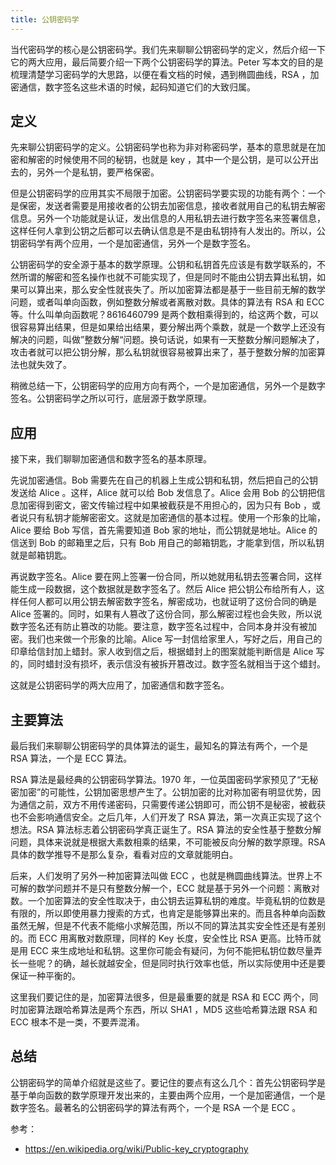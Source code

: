```yaml
---
title: 公钥密码学
---
```


当代密码学的核心是公钥密码学。我们先来聊聊公钥密码学的定义，然后介绍一下它的两大应用，最后简要介绍一下两个公钥密码学的算法。Peter 写本文的目的是梳理清楚学习密码学的大思路，以便在看文档的时候，遇到椭圆曲线，RSA ，加密通信，数字签名这些术语的时候，起码知道它们的大致归属。

## 定义

先来聊公钥密码学的定义。公钥密码学也称为非对称密码学，基本的意思就是在加密和解密的时候使用不同的秘钥，也就是 key ，其中一个是公钥，是可以公开出去的，另外一个是私钥，要严格保密。

但是公钥密码学的应用其实不局限于加密。公钥密码学要实现的功能有两个：一个是保密，发送者需要是用接收者的公钥去加密信息，接收者就用自己的私钥去解密信息。另外一个功能就是认证，发出信息的人用私钥去进行数字签名来签署信息，这样任何人拿到公钥之后都可以去确认信息是不是由私钥持有人发出的。所以，公钥密码学有两个应用，一个是加密通信，另外一个是数字签名。

公钥密码学的安全源于基本的数学原理。公钥和私钥首先应该是有数学联系的，不然所谓的解密和签名操作也就不可能实现了，但是同时不能由公钥去算出私钥，如果可以算出来，那么安全性就丧失了。所以加密算法都是基于一些目前无解的数学问题，或者叫单向函数，例如整数分解或者离散对数。具体的算法有 RSA 和 ECC 等。什么叫单向函数呢？8616460799 是两个数相乘得到的，给这两个数，可以很容易算出结果，但是如果给出结果，要分解出两个乘数，就是一个数学上还没有解决的问题，叫做”整数分解“问题。换句话说，如果有一天整数分解问题解决了，攻击者就可以把公钥分解，那么私钥就很容易被算出来了，基于整数分解的加密算法也就失效了。

稍微总结一下，公钥密码学的应用方向有两个，一个是加密通信，另外一个是数字签名。公钥密码学之所以可行，底层源于数学原理。

## 应用

接下来，我们聊聊加密通信和数字签名的基本原理。

先说加密通信。Bob 需要先在自己的机器上生成公钥和私钥，然后把自己的公钥发送给 Alice 。这样，Alice 就可以给 Bob 发信息了。Alice 会用 Bob 的公钥把信息加密得到密文，密文传输过程中如果被截获是不用担心的，因为只有 Bob ，或者说只有私钥才能解密密文。这就是加密通信的基本过程。使用一个形象的比喻，Alice 要给 Bob 写信，首先需要知道 Bob 家的地址，而公钥就是地址。Alice 的信送到 Bob 的邮箱里之后，只有 Bob 用自己的邮箱钥匙，才能拿到信，所以私钥就是邮箱钥匙。

再说数字签名。Alice 要在网上签署一份合同，所以她就用私钥去签署合同，这样能生成一段数据，这个数据就是数字签名了。然后 Alice 把公钥公布给所有人，这样任何人都可以用公钥去解密数字签名，解密成功，也就证明了这份合同的确是 Alice 签署的。同时，如果有人篡改了这份合同，那么解密过程也会失败，所以说数字签名还有防止篡改的功能。要注意，数字签名过程中，合同本身并没有被加密。我们也来做一个形象的比喻。Alice 写一封信给家里人，写好之后，用自己的印章给信封加上蜡封。家人收到信之后，根据蜡封上的图案就能判断信是 Alice 写的，同时蜡封没有损坏，表示信没有被拆开篡改过。数字签名就相当于这个蜡封。

这就是公钥密码学的两大应用了，加密通信和数字签名。

## 主要算法

最后我们来聊聊公钥密码学的具体算法的诞生，最知名的算法有两个，一个是 RSA 算法，一个是 ECC 算法。

RSA 算法是最经典的公钥密码学算法。1970 年，一位英国密码学家预见了“无秘密加密”的可能性，公钥加密思想产生了。公钥加密的比对称加密有明显优势，因为通信之前，双方不用传递密码，只需要传递公钥即可，而公钥不是秘密，被截获也不会影响通信安全。之后几年，人们开发了 RSA 算法，第一次真正实现了这个想法。RSA 算法标志着公钥密码学真正诞生了。RSA 算法的安全性基于整数分解问题，具体来说就是根据大素数相乘的结果，不可能被反向分解的数学原理。RSA 具体的数学推导不是那么复杂，看看对应的文章就能明白。

后来，人们发明了另外一种加密算法叫做 ECC ，也就是椭圆曲线算法。世界上不可解的数学问题并不是只有整数分解一个，ECC 就是基于另外一个问题：离散对数。一个加密算法的安全性取决于，由公钥去运算私钥的难度。毕竟私钥的位数是有限的，所以即使用暴力搜索的方式，也肯定是能够算出来的。而且各种单向函数虽然无解，但是不代表不能缩小求解范围，所以不同的算法其实安全性还是有差别的。而 ECC 用离散对数原理，同样的 Key 长度，安全性比 RSA 更高。比特币就是用 ECC 来生成地址和私钥。这里你可能会有疑问，为何不能把私钥位数尽量弄长一些呢？的确，越长就越安全，但是同时执行效率也低，所以实际使用中还是要保证一种平衡的。

这里我们要记住的是，加密算法很多，但是最重要的就是 RSA 和 ECC 两个，同时加密算法跟哈希算法是两个东西，所以 SHA1 ，MD5 这些哈希算法跟 RSA 和 ECC 根本不是一类，不要弄混淆。

## 总结

公钥密码学的简单介绍就是这些了。要记住的要点有这么几个：首先公钥密码学是基于单向函数的数学原理开发出来的，主要由两个应用，一个是加密通信，一个是数字签名。最著名的公钥密码学的算法有两个，一个是 RSA 一个是 ECC 。

参考：

- https://en.wikipedia.org/wiki/Public-key_cryptography
